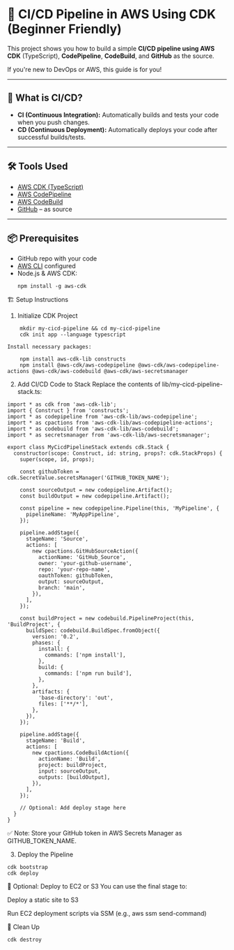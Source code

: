 <!-- This is a [Next.js](https://nextjs.org) project bootstrapped with [`create-next-app`](https://nextjs.org/docs/app/api-reference/cli/create-next-app).

## Getting Started

 
```bash
npm run dev
# or
yarn dev
# or
pnpm dev
# or
bun dev
```

Open [http://localhost:3000](http://localhost:3000) with your browser to see the result.

You can start editing the page by modifying `app/page.tsx`. The page auto-updates as you edit the file.

This project uses [`next/font`](https://nextjs.org/docs/app/building-your-application/optimizing/fonts) to automatically optimize and load [Geist](https://vercel.com/font), a new font family for Vercel.

 
To learn more about Next.js, take a look at the following resources:

- [Next.js Documentation](https://nextjs.org/docs) - learn about Next.js features and API.
- [Learn Next.js](https://nextjs.org/learn) - an interactive Next.js tutorial.

You can check out [the Next.js GitHub repository](https://github.com/vercel/next.js) - your feedback and contributions are welcome!

## Deploy on Vercel

The easiest way to deploy your Next.js app is to use the [Vercel Platform](https://vercel.com/new?utm_medium=default-template&filter=next.js&utm_source=create-next-app&utm_campaign=create-next-app-readme) from the creators of Next.js.

Check out our [Next.js deployment documentation](https://nextjs.org/docs/app/building-your-application/deploying) for more details. -->


# 🚀 CI/CD Pipeline in AWS Using CDK (Beginner Friendly)

This project shows you how to build a simple **CI/CD pipeline using AWS CDK** (TypeScript), **CodePipeline**, **CodeBuild**, and **GitHub** as the source.

If you're new to DevOps or AWS, this guide is for you!

---

## 🧠 What is CI/CD?

- **CI (Continuous Integration):** Automatically builds and tests your code when you push changes.
- **CD (Continuous Deployment):** Automatically deploys your code after successful builds/tests.

---

## 🛠️ Tools Used

- [AWS CDK (TypeScript)](https://docs.aws.amazon.com/cdk/latest/guide/home.html)
- [AWS CodePipeline](https://aws.amazon.com/codepipeline/)
- [AWS CodeBuild](https://aws.amazon.com/codebuild/)
- [GitHub](https://github.com) – as source

---

## 📦 Prerequisites

- GitHub repo with your code
- [AWS CLI](https://docs.aws.amazon.com/cli/latest/userguide/install-cliv2.html) configured
- Node.js & AWS CDK:
  ``` 
  npm install -g aws-cdk
🏗️ Setup Instructions
1. Initialize CDK Project
```
    mkdir my-cicd-pipeline && cd my-cicd-pipeline
    cdk init app --language typescript
```
    Install necessary packages:
```
    npm install aws-cdk-lib constructs
    npm install @aws-cdk/aws-codepipeline @aws-cdk/aws-codepipeline-actions @aws-cdk/aws-codebuild @aws-cdk/aws-secretsmanager
```

2. Add CI/CD Code to Stack
Replace the contents of lib/my-cicd-pipeline-stack.ts:

``` 
import * as cdk from 'aws-cdk-lib';
import { Construct } from 'constructs';
import * as codepipeline from 'aws-cdk-lib/aws-codepipeline';
import * as cpactions from 'aws-cdk-lib/aws-codepipeline-actions';
import * as codebuild from 'aws-cdk-lib/aws-codebuild';
import * as secretsmanager from 'aws-cdk-lib/aws-secretsmanager';

export class MyCicdPipelineStack extends cdk.Stack {
  constructor(scope: Construct, id: string, props?: cdk.StackProps) {
    super(scope, id, props);

    const githubToken = cdk.SecretValue.secretsManager('GITHUB_TOKEN_NAME');

    const sourceOutput = new codepipeline.Artifact();
    const buildOutput = new codepipeline.Artifact();

    const pipeline = new codepipeline.Pipeline(this, 'MyPipeline', {
      pipelineName: 'MyAppPipeline',
    });

    pipeline.addStage({
      stageName: 'Source',
      actions: [
        new cpactions.GitHubSourceAction({
          actionName: 'GitHub_Source',
          owner: 'your-github-username',
          repo: 'your-repo-name',
          oauthToken: githubToken,
          output: sourceOutput,
          branch: 'main',
        }),
      ],
    });

    const buildProject = new codebuild.PipelineProject(this, 'BuildProject', {
      buildSpec: codebuild.BuildSpec.fromObject({
        version: '0.2',
        phases: {
          install: {
            commands: ['npm install'],
          },
          build: {
            commands: ['npm run build'],
          },
        },
        artifacts: {
          'base-directory': 'out',
          files: ['**/*'],
        },
      }),
    });

    pipeline.addStage({
      stageName: 'Build',
      actions: [
        new cpactions.CodeBuildAction({
          actionName: 'Build',
          project: buildProject,
          input: sourceOutput,
          outputs: [buildOutput],
        }),
      ],
    });

    // Optional: Add deploy stage here
  }
}
```
✅ Note: Store your GitHub token in AWS Secrets Manager as GITHUB_TOKEN_NAME.

3. Deploy the Pipeline
``` 
cdk bootstrap
cdk deploy
```
📘 Optional: Deploy to EC2 or S3
You can use the final stage to:

Deploy a static site to S3

Run EC2 deployment scripts via SSM (e.g., aws ssm send-command)

🧼 Clean Up
``` 
cdk destroy
```